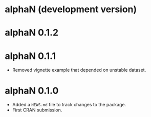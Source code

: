 # alphaN (development version)

# alphaN 0.1.2

# alphaN 0.1.1

* Removed vignette example that depended on unstable dataset.

# alphaN 0.1.0

* Added a `NEWS.md` file to track changes to the package.
* First CRAN submission.
